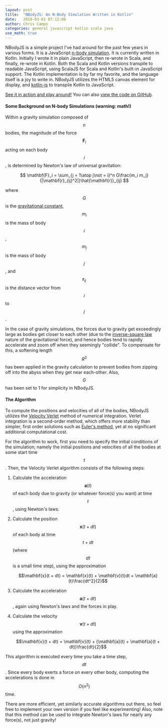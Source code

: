 ```yaml
---
layout: post
title:  "NBodyJS: An N-Body Simulation Written in Kotlin"
date:   2018-03-01 07:12:00
author: Chris Campo
categories: general javascript kotlin scala java
use_math: true
---
```


NBodyJS is a simple project I've had around for the past few years in various forms. It is a JavaScript 
[n-body simulation][nbodysim]. It is currently written in Kotlin. Initially I wrote it in plain JavaScript, then re-wrote
in Scala, and finally, re-wrote in Kotlin. Both the Scala and Kotlin versions transpile to readable JavaScript, using
ScalaJS for Scala and Kotlin's built-in JavaScript support. The Kotlin implementation is by far my favorite, and the 
language itself is a joy to write in. NBodyJS utilizes the HTML5 canvas element for display, and [kotlin-js][kotlinjs] 
to transpile Kotlin to JavaScript.

[See it in action and play around!][nbodyjs] You can also [view the code on GitHub][github].

#### Some Background on N-body Simulations (warning: math!)

Within a gravity simulation composed of $$n$$ bodies, the magnitude of the force $$\mathbf{F}_i$$ acting on each body 
$$i$$, is determined by Newton's law of universal gravitation:

$$
\mathbf{F}_i = \sum_{j = 1\atop j\not = i}^n G\frac{m_i m_j}{|\mathbf{r}_{ij}^2|}\hat{\mathbf{r}}_{ij}
$$

where $$G$$ is the [gravitational constant][gravconst], $$m_i$$ is the mass of body $$i$$, $$m_j$$ is the mass of body
$$j$$, and $$\mathbf{r}_{ij}$$ is the distance vector from $$i$$ to $$j$$.

In the case of gravity simulations, the forces due to gravity get exceedingly large as bodies get closer to each other 
(due to the [inverse-square law][invsqlaw] nature of the gravitational force), and hence bodies tend to rapidly 
accelerate 
and zoom off when they seemingly "collide". To compensate for this, a softening length $$R^2$$ has been applied in the 
gravity calculation to prevent bodies from zipping off into the abyss when they get near each-other. Also, $$G$$ has 
been set to 1 for simplicity in NBodyJS.

#### The Algorithm

To compute the positions and velocities of all of the bodies, NBodyJS utilizes the [Velocity Verlet][verlet] method
of numerical integration. Verlet integration is a second-order method, which offers more stability than simpler, 
first order solutions such as [Euler's method][euler], yet at no significant additional computational cost.

For the algorithm to work, first you need to specify the initial conditions of the simulation; namely the initial 
positions and velocities of all the bodies at some start time $$t$$. Then, the Velocity Verlet algorithm consists of 
the following steps:

1. Calculate the acceleration $$\mathbf{a}(t)$$ of each body due to gravity (or whatever force(s) you want) at time 
$$t$$, using Newton's laws.
2. Calculate the position $$\mathbf{x}(t + dt)$$ of each body at time $$t + dt$$ (where $$dt$$ is a small time step), 
using the approximation 
    
    $$\mathbf{x}(t + dt) = \mathbf{x}(t) + \mathbf{v}(t)dt + \mathbf{a}(t)\frac{dt^2}{2}$$
3. Calculate the acceleration $$\mathbf{a}(t + dt)$$, again using Newton's laws and the forces in play.
4. Calculate the velocity $$\mathbf{v}(t + dt)$$ using the approximation 
    
    $$\mathbf{v}(t + dt) = \mathbf{v}(t) + (\mathbf{a}(t) + \mathbf{a}(t + dt))\frac{dt}{2}$$

This algorithm is executed every time you take a time step, $$dt$$. Since every body exerts a force on every other 
body, computing the accelerations is done in $$O(n^2)$$ time. 

There are more efficient, yet similarly accurate algorithms out there, so feel free to implement your own version if 
you feel like experimenting! Also, note that this method can be used to integrate Newton's laws for nearly any force(s),
not just gravity!

[nbodyjs]: https://www.ccampo.me/NBodyJS/
[github]: https://github.com/ccampo133/NBodyJS
[gravconst]: https://en.wikipedia.org/wiki/Gravitational_constant
[nbodysim]: https://en.wikipedia.org/wiki/N-body_simulation
[verlet]: http://en.wikipedia.org/wiki/Verlet_integration#Velocity_Verlet
[euler]: http://en.wikipedia.org/wiki/Euler_method
[invsqlaw]: https://en.wikipedia.org/wiki/Inverse-square_law
[kotlinjs]: https://kotlinlang.org/docs/tutorials/javascript/kotlin-to-javascript/kotlin-to-javascript.html
